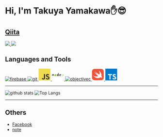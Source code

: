 # Hi, I'm Takuya Yamakawa✋😎


## [Qiita](https://qiita.com/ta9yamakawa)
  <p align="left">
    <a href="http://qiita.com/ta9yamakawa">
      <img height="20" src="https://qiita-badge.apiapi.app/s/ta9yamakawa/posts.svg" />
    </a>
<!--   なぜか自分のContributionが反映されない -->
<!--     <a href="http://qiita.com/ta9yamakawa">
      <img height="20" src="https://qiita-badge.apiapi.app/s/ta9yamakawa/contributions.svg" />
    </a> -->
    <a href="http://qiita.com/ta9yamakawa">
      <img height="20" src="https://qiita-badge.apiapi.app/s/ta9yamakawa/followers.svg" />
    </a>
  </p>

## Languages and Tools
  
  <p align="left"> <a href="https://firebase.google.com/" target="_blank" rel="noreferrer"> <img src="https://www.vectorlogo.zone/logos/firebase/firebase-icon.svg" alt="firebase" width="40" height="40"/> </a> <a href="https://git-scm.com/" target="_blank" rel="noreferrer"> <img src="https://www.vectorlogo.zone/logos/git-scm/git-scm-icon.svg" alt="git" width="40" height="40"/> </a> <a href="https://developer.mozilla.org/en-US/docs/Web/JavaScript" target="_blank" rel="noreferrer"> <img src="https://raw.githubusercontent.com/devicons/devicon/master/icons/javascript/javascript-original.svg" alt="javascript" width="40" height="40"/> </a> <a href="https://nodejs.org" target="_blank" rel="noreferrer"> <img src="https://raw.githubusercontent.com/devicons/devicon/master/icons/nodejs/nodejs-original-wordmark.svg" alt="nodejs" width="40" height="40"/> </a> <a href="https://developer.apple.com/library/archive/documentation/Cocoa/Conceptual/ProgrammingWithObjectiveC/Introduction/Introduction.html" target="_blank" rel="noreferrer"> <img src="https://www.vectorlogo.zone/logos/apple_objectivec/apple_objectivec-icon.svg" alt="objectivec" width="40" height="40"/> </a> <a href="https://developer.apple.com/swift/" target="_blank" rel="noreferrer"> <img src="https://raw.githubusercontent.com/devicons/devicon/master/icons/swift/swift-original.svg" alt="swift" width="40" height="40"/> </a> <a href="https://www.typescriptlang.org/" target="_blank" rel="noreferrer"> <img src="https://raw.githubusercontent.com/devicons/devicon/master/icons/typescript/typescript-original.svg" alt="typescript" width="40" height="40"/> </a> </p>
  
***
  
<p align="left"> 
  <img alt="github stats" height="150px" src="https://github-readme-stats.vercel.app/api?username=ta9yamakawa&show_icons=true&theme=monokai" />
  <img alt="Top Langs" height="150px" src="https://github-readme-stats.vercel.app/api/top-langs/?username=ta9yamakawa&layout=compact&show_icons=true" />
</p>

***

## Others
- [Facebook](https://www.facebook.com/profile.php?id=100005504384938)
- [note](https://note.com/present1206/)
